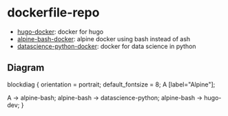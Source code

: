 # dockerfile-repo

* [hugo-docker](hugo-docker): docker for hugo    
* [alpine-bash-docker](alpine-bash-docker): alpine docker using bash instead of ash    
* [datascience-python-docker](datascience-python-docker): docker for data science in python

## Diagram


blockdiag {
  orientation = portrait;
  default_fontsize = 8;
  A [label="Alpine"];

  A -> alpine-bash;
  alpine-bash -> datascience-python;
  alpine-bash -> hugo-dev;
}